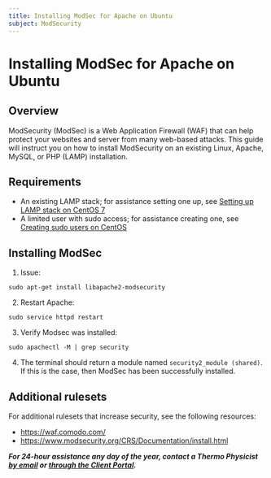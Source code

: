 ```yaml
---
title: Installing ModSec for Apache on Ubuntu
subject: ModSecurity
---
```


# Installing ModSec for Apache on Ubuntu

## Overview
ModSecurity (ModSec) is a Web Application Firewall (WAF) that can help protect your websites and server from many web-based attacks. This guide will instruct you on how to install ModSecurity on an existing Linux, Apache, MySQL, or PHP (LAMP) installation.

## Requirements
* An existing LAMP stack; for assistance setting one up, see [Setting up LAMP stack on CentOS 7](https://github.com/thermoio/docs/blob/master/getting-started/setting-up-lamp-stack-on-centos7.md)
* A limited user with sudo access; for assistance creating one, see [Creating sudo users on CentOS](https://github.com/thermoio/docs/blob/master/getting-started/creating-sudo-users-on-centos)

## Installing ModSec
1. Issue:
```shell
sudo apt-get install libapache2-modsecurity
```
2. Restart Apache:
```shell
sudo service httpd restart
```
3. Verify Modsec was installed:
```shell
sudo apachectl -M | grep security
```
4. The terminal should return a module named `security2_module (shared)`. If this is the case, then ModSec has been successfully installed.

## Additional rulesets
For additional rulesets that increase security, see the following resources:
* https://waf.comodo.com/
* https://www.modsecurity.org/CRS/Documentation/install.html

**_For 24-hour assistance any day of the year, contact a Thermo Physicist [by email](mailto:physicists@thermo.io) or [through the Client Portal](https://www.thermo.io/login/)._**
